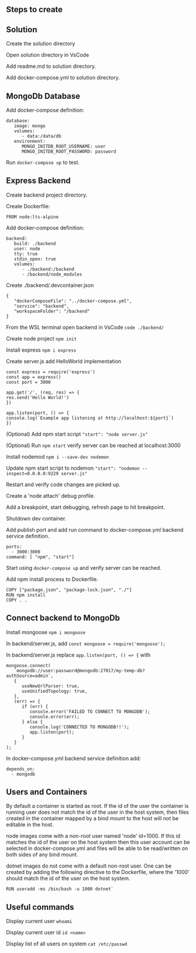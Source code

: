 ## Steps to create

## Solution

Create the solution directory

Open solution directory in VsCode

Add readme.md to solution directory.

Add docker-compose.yml to solution directory.

## MongoDb Database

Add docker-compose definition:

    database:
       image: mongo
       volumes:
          - data:/data/db
       environment:
          MONGO_INITDB_ROOT_USERNAME: user
          MONGO_INITDB_ROOT_PASSWORD: password
 
Run `docker-compose up` to test.

## Express Backend

Create backend project directory.

Create Dockerfile:

    FROM node:lts-alpine

Add docker-compose definition:

    backend:
       build: ./backend
       user: node
       tty: true
       stdin_open: true
       volumes:
          - ./backend:/backend
          - /backend/node_modules
 
Create ./backend/.devcontainer.json

    {
       "dockerComposeFile": "../docker-compose.yml",
       "service": "backend",
       "workspaceFolder": "/backend"
    }

From the WSL terminal open backend in VsCode `code ./backend/`

Create node project `npm init`

Install express `npm i express`

Create server.js add HelloWorld implementation

    const express = require('express')
    const app = express()
    const port = 3000
 
    app.get('/', (req, res) => {
    res.send('Hello World!')
    })
 
    app.listen(port, () => {
    console.log(`Example app listening at http://localhost:${port}`)
    })

(Optional) Add npm start script `"start": "node server.js"`

(Optional) Run `npm start` verify server can be reached at localhost:3000

Install nodemod `npm i --save-dev nodemon`

Update npm start script to nodemon `"start": "nodemon --inspect=0.0.0.0:9229 server.js"`

Restart and verify code changes are picked up.

Create a 'node attach' debug profile.

Add a breakpoint, start debugging, refresh page to hit breakpoint.

Shutdown dev container.

Add publish port and add run command to docker-compose.yml backend service definition.

    ports:
      - 3000:3000
    command: [ "npm", "start"]

Start using `docker-compose up` and verify server can be reached.

Add npm install process to Dockerfile.

    COPY ["package.json", "package-lock.json", "./"]
    RUN npm install
    COPY . .

## Connect backend to MongoDb

Install mongoose `npm i mongoose`

In backend/server.js, add `const mongoose = require('mongoose');`

In backend/server.js replace `app.listen(port, () => {` with 

    mongoose.connect(
       `mongodb://user:password@mongodb:27017/my-temp-db?authSource=admin`,
       {
          useNewUrlParser: true,
          useUnifiedTopology: true,
       },
       (err) => {
          if (err) {
             console.error('FAILED TO CONNECT TO MONGODB');
             console.error(err);
          } else {
             console.log('CONNECTED TO MONGODB!!');
             app.listen(port);
          }
       }
    );

In docker-compose.yml backend service definition add:

    depends_on: 
      - mongodb

## Users and Containers

By default a container is started as root. If the id of the user the container is running user does not match the id of the user in the host system, then files created in the container mapped by a bind mount to the host will not be editable in the host.

node images come with a non-root user named 'node' id=1000. If this id matches the id of the user on the host system then this user account can be selected in docker-compose.yml and files will be able to be read/written on both sides of any bind mount.

dotnet images do not come with a default non-root user. One can be created by adding the following directive to the Dockerfile, where the '1000' should match the id of the user on the host system.

    RUN useradd -ms /bin/bash -u 1000 dotnet`

## Useful commands

Display current user `whoami`

Display current user id `id <name>`

Display list of all users on system `cat /etc/passwd`

